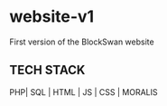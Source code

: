 # website-v1
First version of the BlockSwan website

## TECH STACK
PHP| SQL | HTML | JS | CSS | MORALIS  
